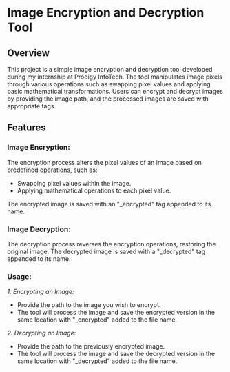 # Image Encryption and Decryption Tool

## Overview

This project is a simple image encryption and decryption tool developed during my internship at Prodigy InfoTech. The tool manipulates image pixels through various operations such as swapping pixel values and applying basic mathematical transformations. Users can encrypt and decrypt images by providing the image path, and the processed images are saved with appropriate tags.

## Features

### Image Encryption:

The encryption process alters the pixel values of an image based on predefined operations, such as:

* Swapping pixel values within the image.
* Applying mathematical operations to each pixel value.

The encrypted image is saved with an "_encrypted" tag appended to its name.

### Image Decryption:

The decryption process reverses the encryption operations, restoring the original image. The decrypted image is saved with a "_decrypted" tag appended to its name.

### Usage:

*1. Encrypting an Image:*

* Provide the path to the image you wish to encrypt.
* The tool will process the image and save the encrypted version in the same location with "_encrypted" added to the file name.

*2. Decrypting an Image:*

* Provide the path to the previously encrypted image.
* The tool will process the image and save the decrypted version in the same location with "_decrypted" added to the file name.
